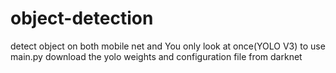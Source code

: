 # object-detection
detect object on both mobile net and You only look at once(YOLO V3)
to use main.py download the yolo weights and configuration file from darknet

